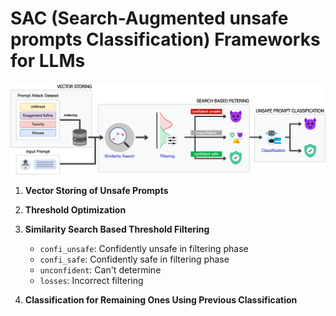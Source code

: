 # SAC (Search-Augmented unsafe prompts Classification) Frameworks for LLMs

![Framework Overview](assets/SAC_framework.png)

1. **Vector Storing of Unsafe Prompts**

2. **Threshold Optimization**

3. **Similarity Search Based Threshold Filtering**
   - `confi_unsafe`: Confidently unsafe in filtering phase
   - `confi_safe`: Confidently safe in filtering phase
   - `unconfident`: Can't determine
   - `losses`: Incorrect filtering

4. **Classification for Remaining Ones Using Previous Classification**
